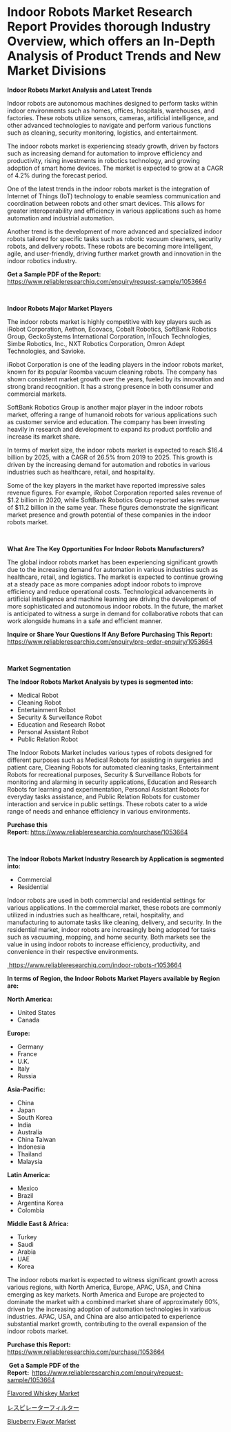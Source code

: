 <p><h1>Indoor Robots Market Research Report Provides thorough Industry Overview, which offers an In-Depth Analysis of Product Trends and New Market Divisions</h1></p><p><strong>Indoor Robots Market Analysis and Latest Trends</strong></p>
<p><p>Indoor robots are autonomous machines designed to perform tasks within indoor environments such as homes, offices, hospitals, warehouses, and factories. These robots utilize sensors, cameras, artificial intelligence, and other advanced technologies to navigate and perform various functions such as cleaning, security monitoring, logistics, and entertainment.</p><p>The indoor robots market is experiencing steady growth, driven by factors such as increasing demand for automation to improve efficiency and productivity, rising investments in robotics technology, and growing adoption of smart home devices. The market is expected to grow at a CAGR of 4.2% during the forecast period.</p><p>One of the latest trends in the indoor robots market is the integration of Internet of Things (IoT) technology to enable seamless communication and coordination between robots and other smart devices. This allows for greater interoperability and efficiency in various applications such as home automation and industrial automation.</p><p>Another trend is the development of more advanced and specialized indoor robots tailored for specific tasks such as robotic vacuum cleaners, security robots, and delivery robots. These robots are becoming more intelligent, agile, and user-friendly, driving further market growth and innovation in the indoor robotics industry.</p></p>
<p><strong>Get a Sample PDF of the Report:&nbsp;</strong> <a href="https://www.reliableresearchiq.com/enquiry/request-sample/1053664">https://www.reliableresearchiq.com/enquiry/request-sample/1053664</a></p>
<p>&nbsp;</p>
<p><strong>Indoor Robots Major Market Players</strong></p>
<p><p>The indoor robots market is highly competitive with key players such as iRobot Corporation, Aethon, Ecovacs, Cobalt Robotics, SoftBank Robotics Group, GeckoSystems International Corporation, InTouch Technologies, Simbe Robotics, Inc., NXT Robotics Corporation, Omron Adept Technologies, and Savioke.</p><p>iRobot Corporation is one of the leading players in the indoor robots market, known for its popular Roomba vacuum cleaning robots. The company has shown consistent market growth over the years, fueled by its innovation and strong brand recognition. It has a strong presence in both consumer and commercial markets.</p><p>SoftBank Robotics Group is another major player in the indoor robots market, offering a range of humanoid robots for various applications such as customer service and education. The company has been investing heavily in research and development to expand its product portfolio and increase its market share.</p><p>In terms of market size, the indoor robots market is expected to reach $16.4 billion by 2025, with a CAGR of 26.5% from 2019 to 2025. This growth is driven by the increasing demand for automation and robotics in various industries such as healthcare, retail, and hospitality.</p><p>Some of the key players in the market have reported impressive sales revenue figures. For example, iRobot Corporation reported sales revenue of $1.2 billion in 2020, while SoftBank Robotics Group reported sales revenue of $11.2 billion in the same year. These figures demonstrate the significant market presence and growth potential of these companies in the indoor robots market.</p></p>
<p>&nbsp;</p>
<p><strong>What Are The Key Opportunities For Indoor Robots Manufacturers?</strong></p>
<p><p>The global indoor robots market has been experiencing significant growth due to the increasing demand for automation in various industries such as healthcare, retail, and logistics. The market is expected to continue growing at a steady pace as more companies adopt indoor robots to improve efficiency and reduce operational costs. Technological advancements in artificial intelligence and machine learning are driving the development of more sophisticated and autonomous indoor robots. In the future, the market is anticipated to witness a surge in demand for collaborative robots that can work alongside humans in a safe and efficient manner.</p></p>
<p><strong>Inquire or Share Your Questions If Any Before Purchasing This Report:</strong> <a href="https://www.reliableresearchiq.com/enquiry/pre-order-enquiry/1053664">https://www.reliableresearchiq.com/enquiry/pre-order-enquiry/1053664</a></p>
<p>&nbsp;</p>
<p><strong>Market Segmentation</strong></p>
<p><strong>The Indoor Robots Market Analysis by types is segmented into:</strong></p>
<p><ul><li>Medical Robot</li><li>Cleaning Robot</li><li>Entertainment Robot</li><li>Security & Surveillance Robot</li><li>Education and Research Robot</li><li>Personal Assistant Robot</li><li>Public Relation Robot</li></ul></p>
<p><p>The Indoor Robots Market includes various types of robots designed for different purposes such as Medical Robots for assisting in surgeries and patient care, Cleaning Robots for automated cleaning tasks, Entertainment Robots for recreational purposes, Security & Surveillance Robots for monitoring and alarming in security applications, Education and Research Robots for learning and experimentation, Personal Assistant Robots for everyday tasks assistance, and Public Relation Robots for customer interaction and service in public settings. These robots cater to a wide range of needs and enhance efficiency in various environments.</p></p>
<p><strong>Purchase this Report:&nbsp;</strong><a href="https://www.reliableresearchiq.com/purchase/1053664">https://www.reliableresearchiq.com/purchase/1053664</a></p>
<p>&nbsp;</p>
<p><strong>The Indoor Robots Market Industry Research by Application is segmented into:</strong></p>
<p><ul><li>Commercial</li><li>Residential</li></ul></p>
<p><p>Indoor robots are used in both commercial and residential settings for various applications. In the commercial market, these robots are commonly utilized in industries such as healthcare, retail, hospitality, and manufacturing to automate tasks like cleaning, delivery, and security. In the residential market, indoor robots are increasingly being adopted for tasks such as vacuuming, mopping, and home security. Both markets see the value in using indoor robots to increase efficiency, productivity, and convenience in their respective environments.</p></p>
<p><a href="https://www.reliableresearchiq.com/indoor-robots-r1053664">&nbsp;https://www.reliableresearchiq.com/indoor-robots-r1053664</a></p>
<p><strong>In terms of Region, the Indoor Robots Market Players available by Region are:</strong></p>
<p>
    <p> <strong> North America: </strong>
        <ul>
            <li>United States</li>
            <li>Canada</li>
        </ul>
        </p> 
    <p> <strong> Europe: </strong>
        <ul>
            <li>Germany</li>
            <li>France</li>
            <li>U.K.</li>
            <li>Italy</li>
            <li>Russia</li>
        </ul>
        </p> 
    <p> <strong> Asia-Pacific: </strong>
        <ul>
            <li>China</li>
            <li>Japan</li>
            <li>South Korea</li>
            <li>India</li>
            <li>Australia</li>
            <li>China Taiwan</li>
            <li>Indonesia</li>
            <li>Thailand</li>
            <li>Malaysia</li>
        </ul>
        </p> 
    <p> <strong> Latin America: </strong>
        <ul>
            <li>Mexico</li>
            <li>Brazil</li>
            <li>Argentina Korea</li>
            <li>Colombia</li>
        </ul>
        </p> 
    <p> <strong> Middle East & Africa: </strong>
        <ul>
            <li>Turkey</li>
            <li>Saudi</li>
            <li>Arabia</li>
            <li>UAE</li>
            <li>Korea</li>
        </ul>
    </p>
    </p>
<p><p>The indoor robots market is expected to witness significant growth across various regions, with North America, Europe, APAC, USA, and China emerging as key markets. North America and Europe are projected to dominate the market with a combined market share of approximately 60%, driven by the increasing adoption of automation technologies in various industries. APAC, USA, and China are also anticipated to experience substantial market growth, contributing to the overall expansion of the indoor robots market.</p></p>
<p><strong>Purchase this Report: </strong><a href="https://www.reliableresearchiq.com/purchase/1053664">https://www.reliableresearchiq.com/purchase/1053664</a></p>
<p>&nbsp;<strong>Get a Sample PDF of the Report:&nbsp;&nbsp;</strong><a href="https://www.reliableresearchiq.com/enquiry/request-sample/1053664">https://www.reliableresearchiq.com/enquiry/request-sample/1053664</a></p>
<p><strong></strong></p>
<p><p><a href="https://medium.com/@felipestehr/insights-into-the-flavored-whiskey-industry-market-financial-status-market-size-and-revenue-afff499f000a">Flavored Whiskey Market</a></p><p><a href="https://github.com/pepo3k/Market-Research-Report-List-3/blob/main/550636234348.md">レスピレーターフィルター</a></p><p><a href="https://medium.com/@babymorar/global-blueberry-flavor-market-size-share-analysis-by-product-type-by-application-by-region-b37d524f7097">Blueberry Flavor Market</a></p></p>